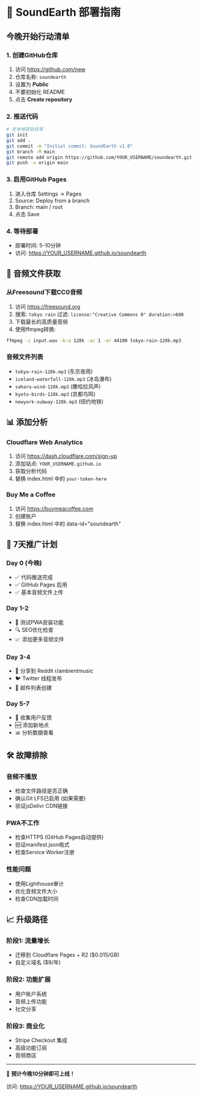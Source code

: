 # 🚀 SoundEarth 部署指南

## 今晚开始行动清单

### 1. 创建GitHub仓库
1. 访问 https://github.com/new
2. 仓库名称: `soundearth`
3. 设置为 **Public**
4. 不要初始化 README
5. 点击 **Create repository**

### 2. 推送代码
```bash
# 在本地项目目录
git init
git add .
git commit -m "Initial commit: SoundEarth v1.0"
git branch -M main
git remote add origin https://github.com/YOUR_USERNAME/soundearth.git
git push -u origin main
```

### 3. 启用GitHub Pages
1. 进入仓库 Settings → Pages
2. Source: Deploy from a branch
3. Branch: main / root
4. 点击 Save

### 4. 等待部署
- 部署时间: 5-10分钟
- 访问: https://YOUR_USERNAME.github.io/soundearth

## 🎵 音频文件获取

### 从Freesound下载CC0音频
1. 访问 https://freesound.org
2. 搜索: `tokyo rain` 过滤: `license:"Creative Commons 0" duration:>600`
3. 下载最长的高质量音频
4. 使用ffmpeg转换:
```bash
ffmpeg -i input.wav -b:a 128k -ac 1 -ar 44100 tokyo-rain-128k.mp3
```

### 音频文件列表
- `tokyo-rain-128k.mp3` (东京夜雨)
- `iceland-waterfall-128k.mp3` (冰岛瀑布)
- `sahara-wind-128k.mp3` (撒哈拉风声)
- `kyoto-birds-128k.mp3` (京都鸟鸣)
- `newyork-subway-128k.mp3` (纽约地铁)

## 📊 添加分析

### Cloudflare Web Analytics
1. 访问 https://dash.cloudflare.com/sign-up
2. 添加站点: `YOUR_USERNAME.github.io`
3. 获取分析代码
4. 替换 index.html 中的 `your-token-here`

### Buy Me a Coffee
1. 访问 https://buymeacoffee.com
2. 创建账户
3. 替换 index.html 中的 data-id="soundearth"

## 🎯 7天推广计划

### Day 0 (今晚)
- ✅ 代码推送完成
- ✅ GitHub Pages 启用
- ✅ 基本音频文件上传

### Day 1-2
- 📱 测试PWA安装功能
- 🔍 SEO优化检查
- 📈 添加更多音频文件

### Day 3-4
- 📱 分享到 Reddit r/ambientmusic
- 🐦 Twitter 线程发布
- 📧 邮件列表创建

### Day 5-7
- 🔄 收集用户反馈
- 🆕 添加新地点
- 📊 分析数据查看

## 🛠️ 故障排除

### 音频不播放
- 检查文件路径是否正确
- 确认Git LFS已启用 (如果需要)
- 验证jsDelivr CDN链接

### PWA不工作
- 检查HTTPS (GitHub Pages自动提供)
- 验证manifest.json格式
- 检查Service Worker注册

### 性能问题
- 使用Lighthouse审计
- 优化音频文件大小
- 检查CDN加载时间

## 📈 升级路径

### 阶段1: 流量增长
- 迁移到 Cloudflare Pages + R2 ($0.015/GB)
- 自定义域名 ($9/年)

### 阶段2: 功能扩展
- 用户账户系统
- 音频上传功能
- 社交分享

### 阶段3: 商业化
- Stripe Checkout 集成
- 高级功能订阅
- 音频商店

---

🎉 **预计今晚10分钟即可上线！**

访问: https://YOUR_USERNAME.github.io/soundearth